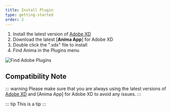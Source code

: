 ```yaml
---
title: Install Plugin
type: getting-started
order: 2
---
```


1. Install the latest version of [Adobe XD](https://www.adobe.com/products/xd.html)
2. Download the latest [**Anima App**] for Adobe XD
3. Double click the ".xdx" file to install
4. Find Anima in the Plugins menu

![Find Adobe Plugins](https://p46.f4.n0.cdn.getcloudapp.com/items/04uK47Xx/Adobe%20XD%20plugins%402x.png?v=1162b7e2799e6a1a88f09632c71df7d1)

## Compatibility Note

::: warning
Please make sure that you are always using the latest versions of [Adobe XD](https://www.adobe.com/products/xd.html) and [Anima App] for Adobe XD to avoid any issues.
:::

::: tip
This is a tip
:::